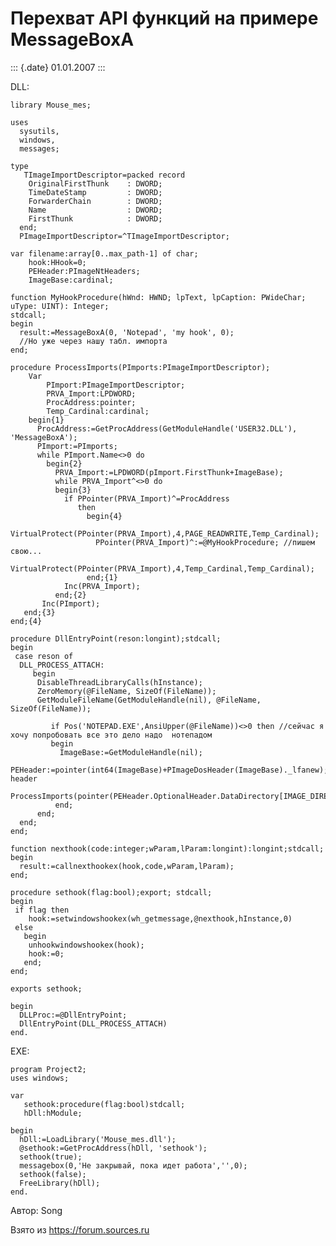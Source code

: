 Перехват API функций на примере MessageBoxA
===========================================

::: {.date}
01.01.2007
:::

DLL:

    library Mouse_mes;
     
    uses
      sysutils,
      windows,
      messages;
     
    type
       TImageImportDescriptor=packed record
        OriginalFirstThunk    : DWORD;
        TimeDateStamp         : DWORD;
        ForwarderChain        : DWORD;
        Name                  : DWORD;
        FirstThunk            : DWORD;
      end;
      PImageImportDescriptor=^TImageImportDescriptor;
     
    var filename:array[0..max_path-1] of char;
        hook:HHook=0;
        PEHeader:PImageNtHeaders;
        ImageBase:cardinal;
     
    function MyHookProcedure(hWnd: HWND; lpText, lpCaption: PWideChar; uType: UINT): Integer;
    stdcall;
    begin
      result:=MessageBoxA(0, 'Notepad', 'my hook', 0);
      //Но уже через нашу табл. импорта
    end;
     
    procedure ProcessImports(PImports:PImageImportDescriptor);
        Var
            PImport:PImageImportDescriptor;
            PRVA_Import:LPDWORD;
            ProcAddress:pointer;
            Temp_Cardinal:cardinal;
        begin{1}
          ProcAddress:=GetProcAddress(GetModuleHandle('USER32.DLL'), 'MessageBoxA');
          PImport:=PImports;
          while PImport.Name<>0 do
            begin{2}
              PRVA_Import:=LPDWORD(pImport.FirstThunk+ImageBase);
              while PRVA_Import^<>0 do
              begin{3}
                if PPointer(PRVA_Import)^=ProcAddress
                   then
                     begin{4}
                       VirtualProtect(PPointer(PRVA_Import),4,PAGE_READWRITE,Temp_Cardinal);
                       PPointer(PRVA_Import)^:=@MyHookProcedure; //пишем свою...
                      VirtualProtect(PPointer(PRVA_Import),4,Temp_Cardinal,Temp_Cardinal);
                     end;{1}
                Inc(PRVA_Import);
              end;{2}
           Inc(PImport);
       end;{3}
    end;{4}
     
    procedure DllEntryPoint(reson:longint);stdcall;
    begin
     case reson of
      DLL_PROCESS_ATTACH:
         begin
          DisableThreadLibraryCalls(hInstance);
          ZeroMemory(@FileName, SizeOf(FileName));
          GetModuleFileName(GetModuleHandle(nil), @FileName, SizeOf(FileName));
     
             if Pos('NOTEPAD.EXE',AnsiUpper(@FileName))<>0 then //сейчас я хочу попробовать все это дело надо  нотепадом
             begin
               ImageBase:=GetModuleHandle(nil);
               PEHeader:=pointer(int64(ImageBase)+PImageDosHeader(ImageBase)._lfanew);//pe header
              ProcessImports(pointer(PEHeader.OptionalHeader.DataDirectory[IMAGE_DIRECTORY_ENTRY_IMPORT].VirtualAddress+ImageBase));
              end;
          end;
      end;
    end;
     
    function nexthook(code:integer;wParam,lParam:longint):longint;stdcall;
    begin
      result:=callnexthookex(hook,code,wParam,lParam);
    end;
     
    procedure sethook(flag:bool);export; stdcall;
    begin
     if flag then
        hook:=setwindowshookex(wh_getmessage,@nexthook,hInstance,0)
     else
       begin
        unhookwindowshookex(hook);
        hook:=0;
       end;
    end;
     
    exports sethook;
     
    begin
      DLLProc:=@DllEntryPoint;
      DllEntryPoint(DLL_PROCESS_ATTACH)
    end.

EXE:

    program Project2;
    uses windows;
     
    var
       sethook:procedure(flag:bool)stdcall;
       hDll:hModule;
     
    begin
      hDll:=LoadLibrary('Mouse_mes.dll');
      @sethook:=GetProcAddress(hDll, 'sethook');
      sethook(true);
      messagebox(0,'Не закрывай, пока идет работа','',0);
      sethook(false);
      FreeLibrary(hDll);
    end.

Автор: Song

Взято из <https://forum.sources.ru>
